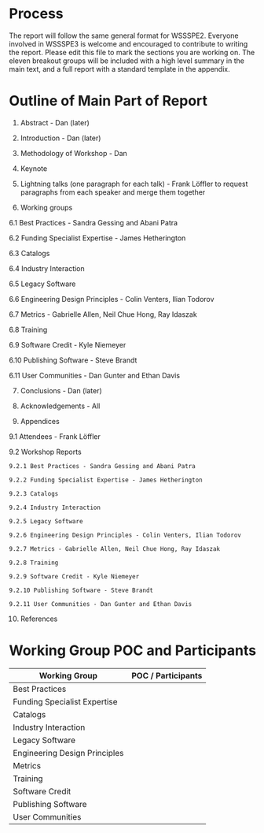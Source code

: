 # Process
The report will follow the same general format for WSSSPE2. 
Everyone involved in WSSSPE3 is welcome and encouraged to contribute to writing the report. 
Please edit this file to mark the sections you are working on. The eleven breakout groups will be included with a 
high level summary in the main text, and a full report with a standard template in the appendix.


# Outline of Main Part of Report

1. Abstract - Dan (later)

2. Introduction - Dan (later)

3. Methodology of Workshop - Dan

4. Keynote

5. Lightning talks (one paragraph for each talk) - Frank Löffler to request paragraphs from each speaker and merge them together

6. Working groups 

  6.1 Best Practices - Sandra Gessing and Abani Patra

  6.2 Funding Specialist Expertise - James Hetherington

  6.3 Catalogs

  6.4 Industry Interaction

  6.5 Legacy Software

  6.6 Engineering Design Principles - Colin Venters, Ilian Todorov

  6.7 Metrics - Gabrielle Allen, Neil Chue Hong, Ray Idaszak

  6.8 Training

  6.9 Software Credit - Kyle Niemeyer

  6.10 Publishing Software - Steve Brandt

  6.11 User Communities - Dan Gunter and Ethan Davis

7. Conclusions - Dan (later)

8. Acknowledgements - All

9. Appendices 

  9.1 Attendees - Frank Löffler

  9.2 Workshop Reports
    
    9.2.1 Best Practices - Sandra Gessing and Abani Patra
    
    9.2.2 Funding Specialist Expertise - James Hetherington
    
    9.2.3 Catalogs
    
    9.2.4 Industry Interaction
    
    9.2.5 Legacy Software
    
    9.2.6 Engineering Design Principles - Colin Venters, Ilian Todorov
    
    9.2.7 Metrics - Gabrielle Allen, Neil Chue Hong, Ray Idaszak
    
    9.2.8 Training
    
    9.2.9 Software Credit - Kyle Niemeyer
    
    9.2.10 Publishing Software - Steve Brandt
    
    9.2.11 User Communities - Dan Gunter and Ethan Davis

10. References

# Working Group POC and Participants

Working Group | POC / Participants
------------- | ------------
Best Practices |  
Funding Specialist Expertise | 
Catalogs | 
Industry Interaction |
Legacy Software |
Engineering Design Principles |
Metrics | 
Training | 
Software Credit |
Publishing Software |
User Communities |

